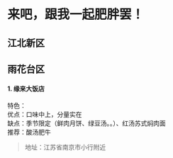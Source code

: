 # 来吧，跟我一起肥胖罢！

## 江北新区


## 雨花台区
#### 1. 缘来大饭店     
特色：     
优点：口味中上，分量实在    
缺点：季节限定（鲜肉月饼、绿豆汤。。）、红汤苏式焖肉面     
推荐：酸汤肥牛
> 地址：江苏省南京市小行附近     